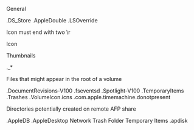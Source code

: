   
General

.DS_Store
.AppleDouble
.LSOverride

Icon must end with two \r

Icon

Thumbnails

._*

Files that might appear in the root of a volume

.DocumentRevisions-V100
.fseventsd
.Spotlight-V100
.TemporaryItems
.Trashes
.VolumeIcon.icns
.com.apple.timemachine.donotpresent

Directories potentially created on remote AFP share

.AppleDB
.AppleDesktop
Network Trash Folder
Temporary Items
.apdisk
